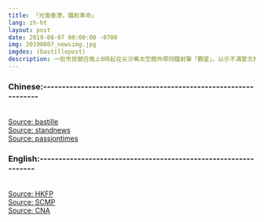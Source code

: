 ```yaml
---
title: 「光復香港，鐳射革命」
lang: zh-ht
layout: post
date: 2019-08-07 00:00:00 -0700
img: 20190807_newsimg.jpg
imgdes: (bastillepost)
description: 一批市民號召晚上8時起在尖沙嘴太空館外帶同鐳射筆「觀星」，以示不滿警方拘捕藏有10支「鐳射槍」的浸大學生會會長方仲賢。大批聚集人士利用鐳射筆照射文化中心、香港藝術館及太空館外部，又叫囂建築物並無起火，諷刺警方今日示範用「鐳射槍」照射紙張10秒內冒煙的講法。聚集人士不時高叫「光復香港，鐳射革命」等口號。
---
```


### Chinese:----------------------------------------------------------------
<br>[Source: bastille](https://www.bastillepost.com/hongkong/article/4865490-%E5%B0%96%E6%B2%99%E5%98%B4%E5%8D%83%E4%BA%BA%E8%81%9A%E9%9B%86%E7%94%A8%E9%90%B3%E5%B0%84%E7%AD%86%E6%8E%83%E5%B0%84%E5%A4%AA%E7%A9%BA%E9%A4%A8-%E4%B8%8D%E6%BB%BF%E8%AD%A6%E6%96%B9%E6%8B%98%E6%8D%95)
<br>[Source: standnews](https://thestandnews.com/politics/%E7%B6%B2%E6%B0%91%E8%99%9F%E5%8F%AC%E4%BB%8A%E6%99%9A%E5%B0%96%E6%B2%99%E5%92%80%E8%A7%80%E6%98%9F-%E5%BA%B7%E6%96%87%E7%BD%B2%E5%AE%A3%E5%B8%83%E5%A4%AA%E7%A9%BA%E9%A4%A8-%E6%96%87%E5%8C%96%E4%B8%AD%E5%BF%83-6-%E6%99%82%E6%8F%90%E6%97%A9%E9%97%9C%E9%96%89/)
<br>[Source: passiontimes](http://passiontimes.hk/article/08-07-2019/54930)

### English:----------------------------------------------------------------
<br>[Source: HKFP](https://www.hongkongfp.com/2019/08/07/hongkongers-create-harbourfront-light-show-activist-arrested-laser-pointer-offensive-weapon/)
<br>[Source: SCMP](https://www.scmp.com/video/hong-kong/3021880/hongkongers-rally-demand-release-student-arrested-over-possession-laser)
<br>[Source: CNA](https://www.channelnewsasia.com/news/asia/hong-kong-protests-laser-pointers-bricks-traffic-cones-flag-fire-11787916)